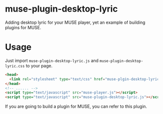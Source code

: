 # muse-plugin-desktop-lyric

Adding desktop lyric for your MUSE player, yet an example of building plugins for MUSE.

# Usage

Just import ```muse-plugin-desktop-lyric.js``` and ```muse-plugin-desktop-lyric.css``` to your page.

```html
<head>
  <link rel="stylesheet" type="text/css" href="muse-plgin-desktop-lyric.css">
</head>
<!-- ...... -->
<script type="text/javascript" src="muse-player.js"></script>
<script type="text/javascript" src="muse-plugin-desktop-lyric.js"></script>
```

If you are going to build a plugin for MUSE, you can refer to this plugin.